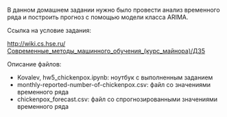 В данном домашнем задании нужно было провести анализ временного ряда и построить прогноз с помощью модели класса ARIMA.

Ссылка на условие задания:

http://wiki.cs.hse.ru/Современные_методы_машинного_обучения_(курс_майнора)/ДЗ5

Описание файлов:

- Kovalev, hw5_chickenpox.ipynb: ноутбук с выполненным заданием
- monthly-reported-number-of-chickenpox.csv: файл со значениями временного ряда
- chickenpox_forecast.csv: файл со спрогнозированными значениями временного ряда
